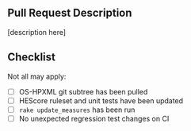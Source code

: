## Pull Request Description

[description here]

## Checklist

Not all may apply:

- [ ] OS-HPXML git subtree has been pulled
- [ ] HEScore ruleset and unit tests have been updated
- [ ] `rake update_measures` has been run
- [ ] No unexpected regression test changes on CI
